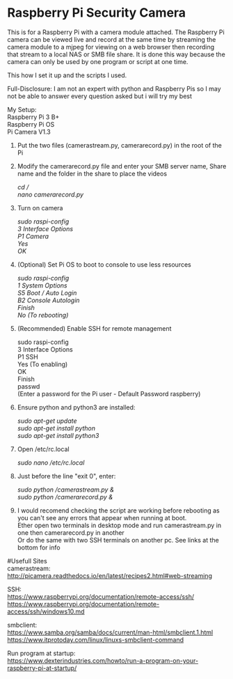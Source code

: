 # Raspberry Pi Security Camera
This is for a Raspberry Pi with a camera module attached.
The Raspberry Pi camera can be viewed live and record at the same time by streaming the camera module to a mjpeg for viewing on a web browser then recording that stream to a local NAS or SMB file share.
It is done this way because the camera can only be used by one program or script at one time.

This how I set it up and the scripts I used.

Full-Disclosure: I am not an expert with python and Raspberry Pis so I may not be able to answer every question asked but i will try my best

My Setup:  
Raspberry Pi 3 B+  
Raspberry Pi OS  
Pi Camera V1.3  

1. Put the two files (camerastream.py, camerarecord.py) in the root of the Pi
2. Modify the camerarecord.py file and enter your SMB server name, Share name and the folder in the share to place the videos

	*cd /  
	nano camerarecord.py*  
	
3. Turn on camera
	
	*sudo raspi-config  
	3 Interface Options  
	P1 Camera  
	Yes  
	OK*

4. (Optional) Set Pi OS to boot to console to use less resources

	*sudo raspi-config  
	1 System Options  
	S5 Boot / Auto Login  
	B2 Console Autologin  
	Finish  
	No (To rebooting)*  

5. (Recommended) Enable SSH for remote management
	
	sudo raspi-config  
	3 Interface Options  
	P1 SSH  
	Yes (To enabling)  
	OK  
	Finish  
	passwd  
	(Enter a password for the Pi user - Default Password raspberry)  
	

6. Ensure python and python3 are installed:

    *sudo apt-get update  
    sudo apt-get install python  
    sudo apt-get install python3*  

7. Open /etc/rc.local

	*sudo nano /etc/rc.local*
	
8. Just before the line "exit 0", enter:

	*sudo python /camerastream.py &  
	sudo python /camerarecord.py &*

9. I would recomend checking the script are working before rebooting as you can't see any errors that appear when running at boot.  
Ether open two terminals in desktop mode and run camerastream.py in one then camerarecord.py in another  
Or do the same with two SSH terminals on another pc. See links at the bottom for info

#Usefull Sites  
camerastream:  
http://picamera.readthedocs.io/en/latest/recipes2.html#web-streaming

SSH:  
https://www.raspberrypi.org/documentation/remote-access/ssh/  
https://www.raspberrypi.org/documentation/remote-access/ssh/windows10.md  

smbclient:  
https://www.samba.org/samba/docs/current/man-html/smbclient.1.html  
https://www.itprotoday.com/linux/linuxs-smbclient-command

Run program at startup:  
https://www.dexterindustries.com/howto/run-a-program-on-your-raspberry-pi-at-startup/
